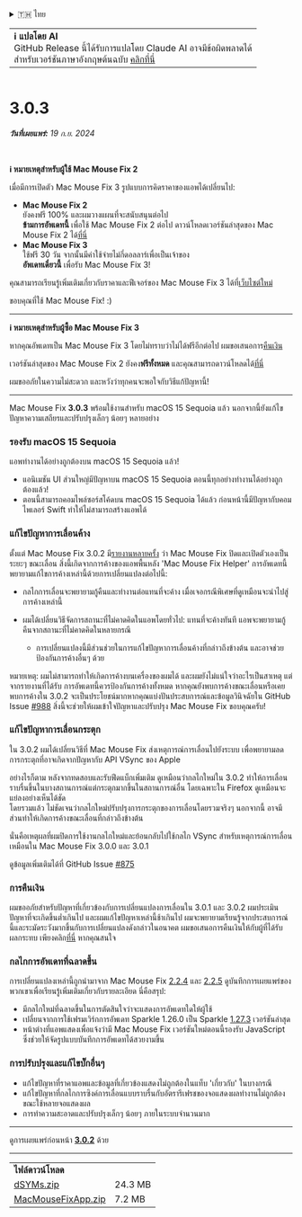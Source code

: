 <details>
<summary>🇹🇭 ไทย</summary>

[🇬🇧 English (GitHub Release)](https://github.com/noah-nuebling/mac-mouse-fix/releases/tag/3.0.3)\
[🇦🇩 Català](https://redirect.macmousefix.com/?target=mmf-release&tag=3.0.3&locale=ca)\
[🇩🇪 Deutsch](https://redirect.macmousefix.com/?target=mmf-release&tag=3.0.3&locale=de)\
[🇪🇸 Español](https://redirect.macmousefix.com/?target=mmf-release&tag=3.0.3&locale=es)\
[🇫🇷 Français](https://redirect.macmousefix.com/?target=mmf-release&tag=3.0.3&locale=fr)\
[🇮🇩 Indonesia](https://redirect.macmousefix.com/?target=mmf-release&tag=3.0.3&locale=id)\
[🇮🇹 Italiano](https://redirect.macmousefix.com/?target=mmf-release&tag=3.0.3&locale=it)\
[🇭🇺 Magyar](https://redirect.macmousefix.com/?target=mmf-release&tag=3.0.3&locale=hu)\
[🇳🇱 Nederlands](https://redirect.macmousefix.com/?target=mmf-release&tag=3.0.3&locale=nl)\
[🇵🇱 Polski](https://redirect.macmousefix.com/?target=mmf-release&tag=3.0.3&locale=pl)\
[🇧🇷 Português (Brasil)](https://redirect.macmousefix.com/?target=mmf-release&tag=3.0.3&locale=pt-BR)\
[🇵🇹 Português (Portugal)](https://redirect.macmousefix.com/?target=mmf-release&tag=3.0.3&locale=pt-PT)\
[🇷🇴 Română](https://redirect.macmousefix.com/?target=mmf-release&tag=3.0.3&locale=ro)\
[🇸🇪 Svenska](https://redirect.macmousefix.com/?target=mmf-release&tag=3.0.3&locale=sv)\
[🇻🇳 Tiếng Việt](https://redirect.macmousefix.com/?target=mmf-release&tag=3.0.3&locale=vi)\
[🇹🇷 Türkçe](https://redirect.macmousefix.com/?target=mmf-release&tag=3.0.3&locale=tr)\
[🇨🇿 Čeština](https://redirect.macmousefix.com/?target=mmf-release&tag=3.0.3&locale=cs)\
[🇬🇷 Ελληνικά](https://redirect.macmousefix.com/?target=mmf-release&tag=3.0.3&locale=el)\
[🇷🇺 Русский](https://redirect.macmousefix.com/?target=mmf-release&tag=3.0.3&locale=ru)\
[🇺🇦 Українська](https://redirect.macmousefix.com/?target=mmf-release&tag=3.0.3&locale=uk)\
[🇮🇱 עברית](https://redirect.macmousefix.com/?target=mmf-release&tag=3.0.3&locale=he)\
[🇸🇦 العربية](https://redirect.macmousefix.com/?target=mmf-release&tag=3.0.3&locale=ar)\
[🇮🇳 हिन्दी](https://redirect.macmousefix.com/?target=mmf-release&tag=3.0.3&locale=hi)\
**🇹🇭 ไทย**\
[🇨🇳 中文 (简体)](https://redirect.macmousefix.com/?target=mmf-release&tag=3.0.3&locale=zh-Hans)\
[🇨🇳 中文 (繁體)](https://redirect.macmousefix.com/?target=mmf-release&tag=3.0.3&locale=zh-Hant)\
[🇭🇰 中文（香港)](https://redirect.macmousefix.com/?target=mmf-release&tag=3.0.3&locale=zh-HK)\
[🇯🇵 日本語](https://redirect.macmousefix.com/?target=mmf-release&tag=3.0.3&locale=ja)\
[🇰🇷 한국어](https://redirect.macmousefix.com/?target=mmf-release&tag=3.0.3&locale=ko)\
[Help translate Mac Mouse Fix to different languages!](https://github.com/noah-nuebling/mac-mouse-fix/discussions/731)
</details>
<table align=><td>
<b>ℹ️ แปลโดย AI</b><br>
GitHub Release นี้ได้รับการแปลโดย Claude AI อาจมีข้อผิดพลาดได้<br>
สำหรับเวอร์ชันภาษาอังกฤษต้นฉบับ <a href="https://github.com/noah-nuebling/mac-mouse-fix/releases/tag/3.0.3">คลิกที่นี่</a>
</td></table>

<table></table>

# 3.0.3
***วันที่เผยแพร่:** 19 ก.ย. 2024*

<br>

**ℹ️ หมายเหตุสำหรับผู้ใช้ Mac Mouse Fix 2**

เมื่อมีการเปิดตัว Mac Mouse Fix 3 รูปแบบการคิดราคาของแอพได้เปลี่ยนไป:

- **Mac Mouse Fix 2**\
ยังคงฟรี 100% และผมวางแผนที่จะสนับสนุนต่อไป\
**ข้ามการอัพเดทนี้** เพื่อใช้ Mac Mouse Fix 2 ต่อไป ดาวน์โหลดเวอร์ชันล่าสุดของ Mac Mouse Fix 2 ได้[ที่นี่](https://redirect.macmousefix.com/?target=mmf2-latest&locale=th)
- **Mac Mouse Fix 3**\
ใช้ฟรี 30 วัน จากนั้นมีค่าใช้จ่ายไม่กี่ดอลลาร์เพื่อเป็นเจ้าของ\
**อัพเดทเดี๋ยวนี้** เพื่อรับ Mac Mouse Fix 3!

คุณสามารถเรียนรู้เพิ่มเติมเกี่ยวกับราคาและฟีเจอร์ของ Mac Mouse Fix 3 ได้ที่[เว็บไซต์ใหม่](https://macmousefix.com/)

ขอบคุณที่ใช้ Mac Mouse Fix! :)

---

**ℹ️ หมายเหตุสำหรับผู้ซื้อ Mac Mouse Fix 3**

หากคุณอัพเดทเป็น Mac Mouse Fix 3 โดยไม่ทราบว่าไม่ได้ฟรีอีกต่อไป ผมขอเสนอการ[คืนเงิน](https://redirect.macmousefix.com/?target=mmf-apply-for-refund&locale=th)

เวอร์ชันล่าสุดของ Mac Mouse Fix 2 ยังคง**ฟรีทั้งหมด** และคุณสามารถดาวน์โหลดได้[ที่นี่](https://redirect.macmousefix.com/?target=mmf2-latest&locale=th)

ผมขออภัยในความไม่สะดวก และหวังว่าทุกคนจะพอใจกับวิธีแก้ปัญหานี้!

---

Mac Mouse Fix **3.0.3** พร้อมใช้งานสำหรับ macOS 15 Sequoia แล้ว นอกจากนี้ยังแก้ไขปัญหาความเสถียรและปรับปรุงเล็กๆ น้อยๆ หลายอย่าง

### รองรับ macOS 15 Sequoia

แอพทำงานได้อย่างถูกต้องบน macOS 15 Sequoia แล้ว!

- แอนิเมชัน UI ส่วนใหญ่มีปัญหาบน macOS 15 Sequoia ตอนนี้ทุกอย่างทำงานได้อย่างถูกต้องแล้ว!
- ตอนนี้สามารถคอมไพล์ซอร์สโค้ดบน macOS 15 Sequoia ได้แล้ว ก่อนหน้านี้มีปัญหากับคอมไพเลอร์ Swift ทำให้ไม่สามารถสร้างแอพได้

### แก้ไขปัญหาการเลื่อนค้าง

ตั้งแต่ Mac Mouse Fix 3.0.2 มี[รายงานหลายครั้ง](https://github.com/noah-nuebling/mac-mouse-fix/issues/988) ว่า Mac Mouse Fix ปิดและเปิดตัวเองเป็นระยะๆ ขณะเลื่อน สิ่งนี้เกิดจากการค้างของแอพพื้นหลัง 'Mac Mouse Fix Helper' การอัพเดทนี้พยายามแก้ไขการค้างเหล่านี้ด้วยการเปลี่ยนแปลงต่อไปนี้:

- กลไกการเลื่อนจะพยายามกู้คืนและทำงานต่อแทนที่จะค้าง เมื่อเจอกรณีพิเศษที่ดูเหมือนจะนำไปสู่การค้างเหล่านี้
- ผมได้เปลี่ยนวิธีจัดการสถานะที่ไม่คาดคิดในแอพโดยทั่วไป: แทนที่จะค้างทันที แอพจะพยายามกู้คืนจากสถานะที่ไม่คาดคิดในหลายกรณี

    - การเปลี่ยนแปลงนี้มีส่วนช่วยในการแก้ไขปัญหาการเลื่อนค้างที่กล่าวถึงข้างต้น และอาจช่วยป้องกันการค้างอื่นๆ ด้วย

หมายเหตุ: ผมไม่สามารถทำให้เกิดการค้างบนเครื่องของผมได้ และผมยังไม่แน่ใจว่าอะไรเป็นสาเหตุ แต่จากรายงานที่ได้รับ การอัพเดทนี้ควรป้องกันการค้างทั้งหมด หากคุณยังพบการค้างขณะเลื่อนหรือเคยพบการค้างใน 3.0.2 จะเป็นประโยชน์มากหากคุณแบ่งปันประสบการณ์และข้อมูลวินิจฉัยใน GitHub Issue [#988](https://github.com/noah-nuebling/mac-mouse-fix/issues/988) สิ่งนี้จะช่วยให้ผมเข้าใจปัญหาและปรับปรุง Mac Mouse Fix ขอบคุณครับ!

### แก้ไขปัญหาการเลื่อนกระตุก

ใน 3.0.2 ผมได้เปลี่ยนวิธีที่ Mac Mouse Fix ส่งเหตุการณ์การเลื่อนไปยังระบบ เพื่อพยายามลดการกระตุกที่อาจเกิดจากปัญหากับ API VSync ของ Apple

อย่างไรก็ตาม หลังจากทดสอบและรับฟีดแบ็กเพิ่มเติม ดูเหมือนว่ากลไกใหม่ใน 3.0.2 ทำให้การเลื่อนราบรื่นขึ้นในบางสถานการณ์แต่กระตุกมากขึ้นในสถานการณ์อื่น โดยเฉพาะใน Firefox ดูเหมือนจะแย่ลงอย่างเห็นได้ชัด\
โดยรวมแล้ว ไม่ชัดเจนว่ากลไกใหม่ปรับปรุงการกระตุกของการเลื่อนโดยรวมจริงๆ นอกจากนี้ อาจมีส่วนทำให้เกิดการค้างขณะเลื่อนที่กล่าวถึงข้างต้น

นั่นคือเหตุผลที่ผมปิดการใช้งานกลไกใหม่และย้อนกลับไปใช้กลไก VSync สำหรับเหตุการณ์การเลื่อนเหมือนใน Mac Mouse Fix 3.0.0 และ 3.0.1

ดูข้อมูลเพิ่มเติมได้ที่ GitHub Issue [#875](https://github.com/noah-nuebling/mac-mouse-fix/issues/875)

### การคืนเงิน

ผมขออภัยสำหรับปัญหาที่เกี่ยวข้องกับการเปลี่ยนแปลงการเลื่อนใน 3.0.1 และ 3.0.2 ผมประเมินปัญหาที่จะเกิดขึ้นต่ำเกินไป และผมแก้ไขปัญหาเหล่านี้ช้าเกินไป ผมจะพยายามเรียนรู้จากประสบการณ์นี้และระมัดระวังมากขึ้นกับการเปลี่ยนแปลงดังกล่าวในอนาคต ผมขอเสนอการคืนเงินให้กับผู้ที่ได้รับผลกระทบ เพียงคลิก[ที่นี่](https://redirect.macmousefix.com/?target=mmf-apply-for-refund&locale=th) หากคุณสนใจ

### กลไกการอัพเดทที่ฉลาดขึ้น

การเปลี่ยนแปลงเหล่านี้ถูกนำมาจาก Mac Mouse Fix [2.2.4](https://redirect.macmousefix.com/?target=mmf-release&tag=2.2.4&locale=th) และ [2.2.5](https://redirect.macmousefix.com/?target=mmf-release&tag=2.2.5&locale=th) ดูบันทึกการเผยแพร่ของพวกเขาเพื่อเรียนรู้เพิ่มเติมเกี่ยวกับรายละเอียด นี่คือสรุป:

- มีกลไกใหม่ที่ฉลาดขึ้นในการตัดสินใจว่าจะแสดงการอัพเดทใดให้ผู้ใช้
- เปลี่ยนจากการใช้เฟรมเวิร์กการอัพเดท Sparkle 1.26.0 เป็น Sparkle [1.27.3](https://github.com/sparkle-project/Sparkle/releases/tag/1.27.3) เวอร์ชันล่าสุด
- หน้าต่างที่แอพแสดงเพื่อแจ้งว่ามี Mac Mouse Fix เวอร์ชันใหม่ตอนนี้รองรับ JavaScript ซึ่งช่วยให้จัดรูปแบบบันทึกการอัพเดทได้สวยงามขึ้น

### การปรับปรุงและแก้ไขบั๊กอื่นๆ

- แก้ไขปัญหาที่ราคาแอพและข้อมูลที่เกี่ยวข้องแสดงไม่ถูกต้องในแท็บ 'เกี่ยวกับ' ในบางกรณี
- แก้ไขปัญหาที่กลไกการซิงค์การเลื่อนแบบราบรื่นกับอัตรารีเฟรชของจอแสดงผลทำงานไม่ถูกต้องขณะใช้หลายจอแสดงผล
- การทำความสะอาดและปรับปรุงเล็กๆ น้อยๆ ภายในระบบจำนวนมาก

---

ดูการเผยแพร่ก่อนหน้า [**3.0.2**](https://redirect.macmousefix.com/?target=mmf-release&tag=3.0.2&locale=th) ด้วย

---

<table align="start">
<tr>
    <td colspan=2>
        <b>ไฟล์ดาวน์โหลด</b>
    </td>
</tr>
<tr>
    <td><a href="https://github.com/noah-nuebling/mac-mouse-fix/releases/download/3.0.3/dSYMs.zip">dSYMs.zip</a></td>
    <td>24.3 MB</td>
</tr>
<tr>
    <td><a href="https://github.com/noah-nuebling/mac-mouse-fix/releases/download/3.0.3/MacMouseFixApp.zip">MacMouseFixApp.zip</a></td>
    <td>7.2 MB</td>
</tr>
</table>